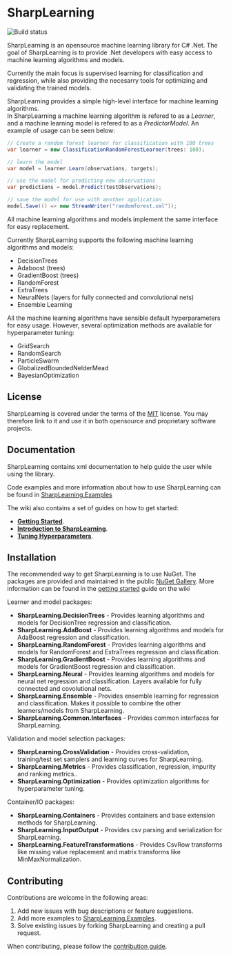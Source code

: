
SharpLearning
=================

![Build status](https://machinelearning.visualstudio.com/_apis/public/build/definitions/1bfe43f8-2f3d-449c-bc6e-2491e646764d/8/badge)

SharpLearning is an opensource machine learning library for C# .Net. 
The goal of SharpLearning is to provide .Net developers with easy access to machine learning algorithms and models.

Currently the main focus is supervised learning for classification and regression, 
while also providing the necesarry tools for optimizing and validating the trained models.

SharpLearning provides a simple high-level interface for machine learning algorithms.    
In SharpLearning a machine learning algorithm is refered to as a *Learner*, 
and a machine learning model is refered to as a *PredictorModel*. An example of usage can be seen below:

```c#
// Create a random forest learner for classification with 100 trees
var learner = new ClassificationRandomForestLearner(trees: 100);

// learn the model
var model = learner.Learn(observations, targets);

// use the model for predicting new observations
var predictions = model.Predict(testObservations);

// save the model for use with another application
model.Save(() => new StreamWriter("randomforest.xml"));
```

All machine learning algorithms and models implement the same interface for easy replacement.

Currently SharpLearning supports the following machine learning algorithms and models:

* DecisionTrees
* Adaboost (trees)
* GradientBoost (trees)
* RandomForest
* ExtraTrees
* NeuralNets (layers for fully connected and convolutional nets)
* Ensemble Learning

All the machine learning algorithms have sensible default hyperparameters for easy usage. 
However, several optimization methods are available for hyperparameter tuning:

* GridSearch
* RandomSearch
* ParticleSwarm
* GlobalizedBoundedNelderMead
* BayesianOptimization  

License
-------

SharpLearning is covered under the terms of the [MIT](LICENSE.md) license. You may therefore link to it and use it in both opensource and proprietary software projects.

Documentation
-------------
SharpLearning contains xml documentation to help guide the user while using the library. 

Code examples and more information about how to use SharpLearning can be found in [SharpLearning.Examples](https://github.com/mdabros/SharpLearning.Examples)

The wiki also contains a set of guides on how to get started: 
 - [**Getting Started**](https://github.com/mdabros/SharpLearning/wiki/Getting-started).
 - [**Introduction to SharpLearning**](https://github.com/mdabros/SharpLearning/wiki/Introduction-to-SharpLearning).
 - [**Tuning Hyperparameters**](https://github.com/mdabros/SharpLearning/wiki/hyperparameter-tuning).


Installation
------------

The recommended way to get SharpLearning is to use NuGet. The packages are provided and maintained in the public [NuGet Gallery](https://nuget.org/profiles/mdabros/).
More information can be found in the [getting started](https://github.com/mdabros/SharpLearning/wiki/Getting-started) guide on the wiki

Learner and model packages:

- **SharpLearning.DecisionTrees** - Provides learning algorithms and models for DecisionTree regression and classification.
- **SharpLearning.AdaBoost** - Provides learning algorithms and models for AdaBoost regression and classification.
- **SharpLearning.RandomForest** - Provides learning algorithms and models for RandomForest and ExtraTrees regression and classification.
- **SharpLearning.GradientBoost** - Provides learning algorithms and models for GradientBoost regression and classification.
- **SharpLearning.Neural** - Provides learning algorithms and models for neural net regression and classification. Layers available for fully connected and covolutional nets.
- **SharpLearning.Ensemble** - Provides ensemble learning for regression and classification. Makes it possible to combine the other learners/models from SharpLearning.
- **SharpLearning.Common.Interfaces** - Provides common interfaces for SharpLearning.

Validation and model selection packages:

- **SharpLearning.CrossValidation** - Provides cross-validation, training/test set samplers and learning curves for SharpLearning.
- **SharpLearning.Metrics** - Provides classification, regression, impurity and ranking metrics..
- **SharpLearning.Optimization** - Provides optimization algorithms for hyperparameter tuning.

Container/IO packages:

- **SharpLearning.Containers** - Provides containers and base extension methods for SharpLearning.
- **SharpLearning.InputOutput** - Provides csv parsing and serialization for SharpLearning.
- **SharpLearning.FeatureTransformations** - Provides CsvRow transforms like missing value replacement and matrix transforms like MinMaxNormalization.

Contributing
------------
Contributions are welcome in the following areas:

 1. Add new issues with bug descriptions or feature suggestions.
 2. Add more examples to [SharpLearning.Examples](https://github.com/mdabros/SharpLearning.Examples).
 3. Solve existing issues by forking SharpLearning and creating a pull request.

When contributing, please follow the [contribution guide](https://github.com/mdabros/SharpLearning/blob/master/CONTRIBUTING.md).